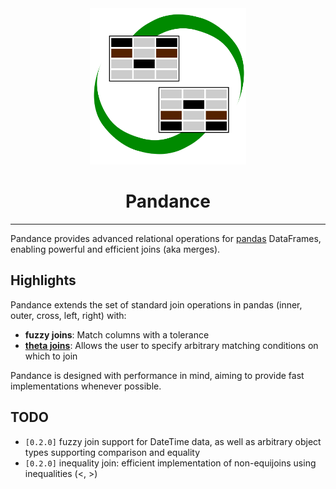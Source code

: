 <div align="center" >
  <img src="doc/source/img/pandance_logo.svg" width="250px"><br>
</div>

<h1 align="center">Pandance</h1>

-----------------

Pandance provides advanced relational operations for
[pandas](https://pandas.pydata.org/) DataFrames,
enabling powerful and efficient joins (aka merges).

## Highlights

Pandance extends the set of standard join operations in pandas
(inner, outer, cross, left, right) with:

- **fuzzy joins**: Match columns with a tolerance
- **[theta joins](https://en.wikipedia.org/wiki/Relational_algebra#%CE%B8-join_and_equijoin)**:
  Allows the user to specify arbitrary matching conditions on which to join

Pandance is designed with performance in mind, aiming to provide fast implementations
whenever possible.

## TODO

- `[0.2.0]` fuzzy join support for DateTime data, as well as arbitrary 
  object types supporting comparison and equality
- `[0.2.0]` inequality join: efficient implementation of non-equijoins using inequalities (<, >)
